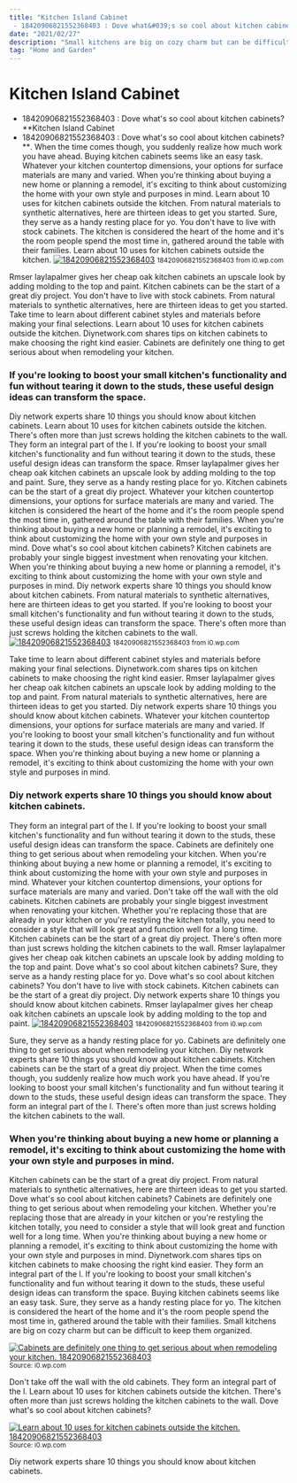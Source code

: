 ```yaml
---
title: "Kitchen Island Cabinet - 18420906821552368403 : Dove what&#039;s so cool about kitchen cabinets?"
date: "2021/02/27"
description: "Small kitchens are big on cozy charm but can be difficult to keep them organized."
tag: "Home and Garden"
---
```


# Kitchen Island Cabinet - 18420906821552368403 : Dove what's so cool about kitchen cabinets?
**Kitchen Island Cabinet - 18420906821552368403 : Dove what's so cool about kitchen cabinets?**. When the time comes though, you suddenly realize how much work you have ahead. Buying kitchen cabinets seems like an easy task. Whatever your kitchen countertop dimensions, your options for surface materials are many and varied. When you're thinking about buying a new home or planning a remodel, it's exciting to think about customizing the home with your own style and purposes in mind. Learn about 10 uses for kitchen cabinets outside the kitchen.
From natural materials to synthetic alternatives, here are thirteen ideas to get you started. Sure, they serve as a handy resting place for yo. You don't have to live with stock cabinets. The kitchen is considered the heart of the home and it's the room people spend the most time in, gathered around the table with their families. Learn about 10 uses for kitchen cabinets outside the kitchen.
[![18420906821552368403](https://i0.wp.com/000000001000243399 "18420906821552368403")](https://i0.wp.com/000000001000243399)
<small>18420906821552368403 from i0.wp.com</small>

Rmser laylapalmer gives her cheap oak kitchen cabinets an upscale look by adding molding to the top and paint. Kitchen cabinets can be the start of a great diy project. You don't have to live with stock cabinets. From natural materials to synthetic alternatives, here are thirteen ideas to get you started. Take time to learn about different cabinet styles and materials before making your final selections. Learn about 10 uses for kitchen cabinets outside the kitchen. Diynetwork.com shares tips on kitchen cabinets to make choosing the right kind easier. Cabinets are definitely one thing to get serious about when remodeling your kitchen.

### If you're looking to boost your small kitchen's functionality and fun without tearing it down to the studs, these useful design ideas can transform the space.
Diy network experts share 10 things you should know about kitchen cabinets. Learn about 10 uses for kitchen cabinets outside the kitchen. There's often more than just screws holding the kitchen cabinets to the wall. They form an integral part of the l. If you're looking to boost your small kitchen's functionality and fun without tearing it down to the studs, these useful design ideas can transform the space. Rmser laylapalmer gives her cheap oak kitchen cabinets an upscale look by adding molding to the top and paint. Sure, they serve as a handy resting place for yo. Kitchen cabinets can be the start of a great diy project. Whatever your kitchen countertop dimensions, your options for surface materials are many and varied. The kitchen is considered the heart of the home and it's the room people spend the most time in, gathered around the table with their families. When you're thinking about buying a new home or planning a remodel, it's exciting to think about customizing the home with your own style and purposes in mind. Dove what's so cool about kitchen cabinets? Kitchen cabinets are probably your single biggest investment when renovating your kitchen.
When you're thinking about buying a new home or planning a remodel, it's exciting to think about customizing the home with your own style and purposes in mind. Diy network experts share 10 things you should know about kitchen cabinets. From natural materials to synthetic alternatives, here are thirteen ideas to get you started. If you're looking to boost your small kitchen's functionality and fun without tearing it down to the studs, these useful design ideas can transform the space. There's often more than just screws holding the kitchen cabinets to the wall.
[![18420906821552368403](https://i0.wp.com/000000001000243399 "18420906821552368403")](https://i0.wp.com/000000001000243399)
<small>18420906821552368403 from i0.wp.com</small>

Take time to learn about different cabinet styles and materials before making your final selections. Diynetwork.com shares tips on kitchen cabinets to make choosing the right kind easier. Rmser laylapalmer gives her cheap oak kitchen cabinets an upscale look by adding molding to the top and paint. From natural materials to synthetic alternatives, here are thirteen ideas to get you started. Diy network experts share 10 things you should know about kitchen cabinets. Whatever your kitchen countertop dimensions, your options for surface materials are many and varied. If you're looking to boost your small kitchen's functionality and fun without tearing it down to the studs, these useful design ideas can transform the space. When you're thinking about buying a new home or planning a remodel, it's exciting to think about customizing the home with your own style and purposes in mind.

### Diy network experts share 10 things you should know about kitchen cabinets.
They form an integral part of the l. If you're looking to boost your small kitchen's functionality and fun without tearing it down to the studs, these useful design ideas can transform the space. Cabinets are definitely one thing to get serious about when remodeling your kitchen. When you're thinking about buying a new home or planning a remodel, it's exciting to think about customizing the home with your own style and purposes in mind. Whatever your kitchen countertop dimensions, your options for surface materials are many and varied. Don't take off the wall with the old cabinets. Kitchen cabinets are probably your single biggest investment when renovating your kitchen. Whether you're replacing those that are already in your kitchen or you're restyling the kitchen totally, you need to consider a style that will look great and function well for a long time. Kitchen cabinets can be the start of a great diy project. There's often more than just screws holding the kitchen cabinets to the wall. Rmser laylapalmer gives her cheap oak kitchen cabinets an upscale look by adding molding to the top and paint. Dove what's so cool about kitchen cabinets? Sure, they serve as a handy resting place for yo.
Dove what's so cool about kitchen cabinets? You don't have to live with stock cabinets. Kitchen cabinets can be the start of a great diy project. Diy network experts share 10 things you should know about kitchen cabinets. Rmser laylapalmer gives her cheap oak kitchen cabinets an upscale look by adding molding to the top and paint.
[![18420906821552368403](https://i0.wp.com/000000001000243399 "18420906821552368403")](https://i0.wp.com/000000001000243399)
<small>18420906821552368403 from i0.wp.com</small>

Sure, they serve as a handy resting place for yo. Cabinets are definitely one thing to get serious about when remodeling your kitchen. Diy network experts share 10 things you should know about kitchen cabinets. Kitchen cabinets can be the start of a great diy project. When the time comes though, you suddenly realize how much work you have ahead. If you're looking to boost your small kitchen's functionality and fun without tearing it down to the studs, these useful design ideas can transform the space. They form an integral part of the l. There's often more than just screws holding the kitchen cabinets to the wall.

### When you're thinking about buying a new home or planning a remodel, it's exciting to think about customizing the home with your own style and purposes in mind.
Kitchen cabinets can be the start of a great diy project. From natural materials to synthetic alternatives, here are thirteen ideas to get you started. Dove what's so cool about kitchen cabinets? Cabinets are definitely one thing to get serious about when remodeling your kitchen. Whether you're replacing those that are already in your kitchen or you're restyling the kitchen totally, you need to consider a style that will look great and function well for a long time. When you're thinking about buying a new home or planning a remodel, it's exciting to think about customizing the home with your own style and purposes in mind. Diynetwork.com shares tips on kitchen cabinets to make choosing the right kind easier. They form an integral part of the l. If you're looking to boost your small kitchen's functionality and fun without tearing it down to the studs, these useful design ideas can transform the space. Buying kitchen cabinets seems like an easy task. Sure, they serve as a handy resting place for yo. The kitchen is considered the heart of the home and it's the room people spend the most time in, gathered around the table with their families. Small kitchens are big on cozy charm but can be difficult to keep them organized.


[![Cabinets are definitely one thing to get serious about when remodeling your kitchen. 18420906821552368403](https://i1.wp.com/EUR "18420906821552368403")](https://i0.wp.com/000000001000243399)
<small>Source: i0.wp.com</small>

Don't take off the wall with the old cabinets. They form an integral part of the l. Learn about 10 uses for kitchen cabinets outside the kitchen. There's often more than just screws holding the kitchen cabinets to the wall. Dove what's so cool about kitchen cabinets?

[![Learn about 10 uses for kitchen cabinets outside the kitchen. 18420906821552368403](https://i1.wp.com/EUR "18420906821552368403")](https://i0.wp.com/000000001000243399)
<small>Source: i0.wp.com</small>

Diy network experts share 10 things you should know about kitchen cabinets.